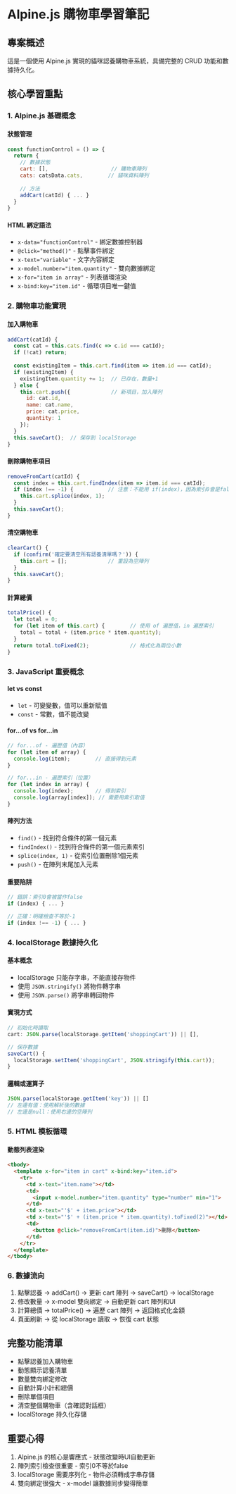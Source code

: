 # Alpine.js 購物車學習筆記

## 專案概述
這是一個使用 Alpine.js 實現的貓咪認養購物車系統，具備完整的 CRUD 功能和數據持久化。

## 核心學習重點

### 1. Alpine.js 基礎概念

#### 狀態管理
```javascript
const functionControl = () => {
  return {
    // 數據狀態
    cart: [],                    // 購物車陣列
    cats: catsData.cats,        // 貓咪資料陣列
    
    // 方法
    addCart(catId) { ... }
  }
}
```

#### HTML 綁定語法
- `x-data="functionControl"` - 綁定數據控制器
- `@click="method()"` - 點擊事件綁定
- `x-text="variable"` - 文字內容綁定
- `x-model.number="item.quantity"` - 雙向數據綁定
- `x-for="item in array"` - 列表循環渲染
- `x-bind:key="item.id"` - 循環項目唯一鍵值

### 2. 購物車功能實現

#### 加入購物車
```javascript
addCart(catId) {
  const cat = this.cats.find(c => c.id === catId);
  if (!cat) return;
  
  const existingItem = this.cart.find(item => item.id === catId);
  if (existingItem) {
    existingItem.quantity += 1;  // 已存在，數量+1
  } else {
    this.cart.push({             // 新項目，加入陣列
      id: cat.id,
      name: cat.name,
      price: cat.price,
      quantity: 1
    });
  }
  this.saveCart();  // 保存到 localStorage
}
```

#### 刪除購物車項目
```javascript
removeFromCart(catId) {
  const index = this.cart.findIndex(item => item.id === catId);
  if (index !== -1) {           // 注意：不能用 if(index)，因為索引0會是false
    this.cart.splice(index, 1);
  }
  this.saveCart();
}
```

#### 清空購物車
```javascript
clearCart() {
  if (confirm('確定要清空所有認養清單嗎？')) {
    this.cart = [];             // 重設為空陣列
  }
  this.saveCart();
}
```

#### 計算總價
```javascript
totalPrice() {
  let total = 0;
  for (let item of this.cart) {        // 使用 of 遍歷值，in 遍歷索引
    total = total + (item.price * item.quantity);
  }
  return total.toFixed(2);             // 格式化為兩位小數
}
```

### 3. JavaScript 重要概念

#### let vs const
- `let` - 可變變數，值可以重新賦值
- `const` - 常數，值不能改變

#### for...of vs for...in
```javascript
// for...of - 遍歷值（內容）
for (let item of array) {
  console.log(item);        // 直接得到元素
}

// for...in - 遍歷索引（位置）  
for (let index in array) {
  console.log(index);       // 得到索引
  console.log(array[index]); // 需要用索引取值
}
```

#### 陣列方法
- `find()` - 找到符合條件的第一個元素
- `findIndex()` - 找到符合條件的第一個元素索引
- `splice(index, 1)` - 從索引位置刪除1個元素
- `push()` - 在陣列末尾加入元素

#### 重要陷阱
```javascript
// 錯誤：索引0會被當作false
if (index) { ... }

// 正確：明確檢查不等於-1  
if (index !== -1) { ... }
```

### 4. localStorage 數據持久化

#### 基本概念
- localStorage 只能存字串，不能直接存物件
- 使用 `JSON.stringify()` 將物件轉字串
- 使用 `JSON.parse()` 將字串轉回物件

#### 實現方式
```javascript
// 初始化時讀取
cart: JSON.parse(localStorage.getItem('shoppingCart')) || [],

// 保存數據
saveCart() {
  localStorage.setItem('shoppingCart', JSON.stringify(this.cart));
}
```

#### 邏輯或運算子
```javascript
JSON.parse(localStorage.getItem('key')) || []
// 左邊有值：使用解析後的數據
// 左邊是null：使用右邊的空陣列
```

### 5. HTML 模板循環

#### 動態列表渲染
```html
<tbody>
  <template x-for="item in cart" x-bind:key="item.id">
    <tr>
      <td x-text="item.name"></td>
      <td>
        <input x-model.number="item.quantity" type="number" min="1">
      </td>
      <td x-text="'$' + item.price"></td>
      <td x-text="'$' + (item.price * item.quantity).toFixed(2)"></td>
      <td>
        <button @click="removeFromCart(item.id)">刪除</button>
      </td>
    </tr>
  </template>
</tbody>
```

### 6. 數據流向

1. 點擊認養 → addCart() → 更新 cart 陣列 → saveCart() → localStorage
2. 修改數量 → x-model 雙向綁定 → 自動更新 cart 陣列和UI
3. 計算總價 → totalPrice() → 遍歷 cart 陣列 → 返回格式化金額
4. 頁面刷新 → 從 localStorage 讀取 → 恢復 cart 狀態

## 完整功能清單

- 點擊認養加入購物車
- 動態顯示認養清單
- 數量雙向綁定修改
- 自動計算小計和總價
- 刪除單個項目
- 清空整個購物車（含確認對話框）
- localStorage 持久化存儲

## 重要心得

1. Alpine.js 的核心是響應式 - 狀態改變時UI自動更新
2. 陣列索引檢查很重要 - 索引0不等於false
3. localStorage 需要序列化 - 物件必須轉成字串存儲
4. 雙向綁定很強大 - x-model 讓數據同步變得簡單
